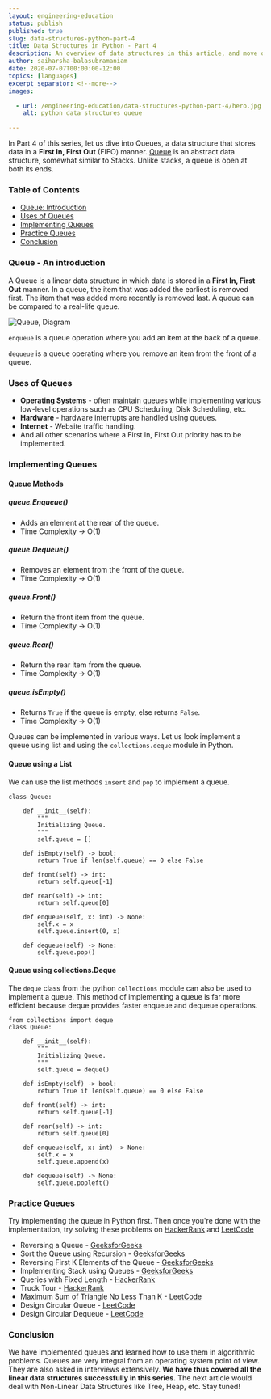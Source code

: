 ```yaml
---
layout: engineering-education
status: publish
published: true
slug: data-structures-python-part-4
title: Data Structures in Python - Part 4
description: An overview of data structures in this article, and move on to learn about every data structure, in-depth article about implementing queues in Python.
author: saiharsha-balasubramaniam
date: 2020-07-07T00:00:00-12:00
topics: [languages]
excerpt_separator: <!--more-->
images:

  - url: /engineering-education/data-structures-python-part-4/hero.jpg
    alt: python data structures queue

---
```

In Part 4 of this series, let us dive into Queues, a data structure that stores data in a **First In, First Out** (FIFO) manner. [Queue](https://www.tutorialspoint.com/data_structures_algorithms/dsa_queue.htm) is an abstract data structure, somewhat similar to Stacks. Unlike stacks, a queue is open at both its ends.
<!--more-->

### Table of Contents

- [Queue: Introduction](#queue:-introduction)
- [Uses of Queues](#uses-of-queues)
- [Implementing Queues](#implementing-queues)
- [Practice Queues](#practice-queues)
- [Conclusion](#conclusion)

### Queue - An introduction
A Queue is a linear data structure in which data is stored in a **First In, First Out** manner. In a queue, the item that was added the earliest is removed first. The item that was added more recently is removed last. A queue can be compared to a real-life queue.

![Queue, Diagram](/engineering-education/data-structures-python-part-4/queue.png)

`enqueue` is a queue operation where you add an item at the back of a queue.

`dequeue` is a queue operating where you remove an item from the front of a queue.

### Uses of Queues

- **Operating Systems** - often maintain queues while implementing various low-level operations such as CPU Scheduling, Disk Scheduling, etc.
- **Hardware** - hardware interrupts are handled using queues.
- **Internet** - Website traffic handling.
- And all other scenarios where a First In, First Out priority has to be implemented.

### Implementing Queues

#### Queue Methods

##### queue.Enqueue()
- Adds an element at the rear of the queue.
- Time Complexity -> O(1)
##### queue.Dequeue()
- Removes an element from the front of the queue.
- Time Complexity -> O(1)
##### queue.Front()
- Return the front item from the queue.
- Time Complexity -> O(1)
##### queue.Rear()
- Return the rear item from the queue.
- Time Complexity -> O(1)
##### queue.isEmpty()
- Returns `True` if the queue is empty, else returns `False`.
- Time Complexity -> O(1)

Queues can be implemented in various ways. Let us look implement a queue using list and using the `collections.deque` module in Python.

#### Queue using a List

We can use the list methods `insert` and `pop` to implement a queue.

```
class Queue:

    def __init__(self):
        """
        Initializing Queue.
        """
        self.queue = []

    def isEmpty(self) -> bool:
        return True if len(self.queue) == 0 else False

    def front(self) -> int:
        return self.queue[-1]

    def rear(self) -> int:
        return self.queue[0]

    def enqueue(self, x: int) -> None:
        self.x = x
        self.queue.insert(0, x)       

    def dequeue(self) -> None:
        self.queue.pop()
```

#### Queue using collections.Deque

The `deque` class from the python `collections` module can also be used to implement a queue. This method of implementing a queue is far more efficient because deque provides faster enqueue and dequeue operations.

```
from collections import deque
class Queue:

    def __init__(self):
        """
        Initializing Queue.
        """
        self.queue = deque()

    def isEmpty(self) -> bool:
        return True if len(self.queue) == 0 else False

    def front(self) -> int:
        return self.queue[-1]

    def rear(self) -> int:
        return self.queue[0]

    def enqueue(self, x: int) -> None:
        self.x = x
        self.queue.append(x)       

    def dequeue(self) -> None:
        self.queue.popleft()
```

### Practice Queues

Try implementing the queue in Python first. Then once you're done with the implementation, try solving these problems on [HackerRank](https://hackerrank.com/dashboard) and [LeetCode](https://leetcode.com/problems)

- Reversing a Queue - [GeeksforGeeks](https://www.geeksforgeeks.org/reversing-a-queue/?ref=rp)
- Sort the Queue using Recursion - [GeeksforGeeks](https://www.geeksforgeeks.org/sort-the-queue-using-recursion/?ref=rp)
- Reversing First K Elements of the Queue - [GeeksforGeeks](https://www.geeksforgeeks.org/reversing-first-k-elements-queue/?ref=rp)
- Implementing Stack using Queues - [GeeksforGeeks](https://www.geeksforgeeks.org/implement-stack-using-queue/)
- Queries with Fixed Length - [HackerRank](https://www.hackerrank.com/challenges/queries-with-fixed-length/problem)
- Truck Tour - [HackerRank](https://www.hackerrank.com/challenges/truck-tour/problem)
- Maximum Sum of Triangle No Less Than K - [LeetCode](https://leetcode.com/problems/max-sum-of-rectangle-no-larger-than-k/)
- Design Circular Queue - [LeetCode](https://leetcode.com/problems/design-circular-queue/)
- Design Circular Dequeue - [LeetCode](https://leetcode.com/problems/design-circular-deque/)

### Conclusion
We have implemented queues and learned how to use them in algorithmic problems. Queues are very integral from an operating system point of view. They are also asked in interviews extensively.
**We have thus covered all the linear data structures successfully in this series.** The next article would deal with Non-Linear Data Structures like Tree, Heap, etc. Stay tuned!
